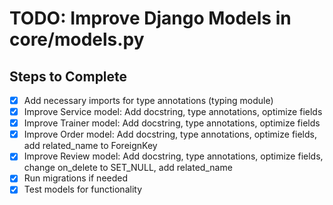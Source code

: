 # TODO: Improve Django Models in core/models.py

## Steps to Complete
- [x] Add necessary imports for type annotations (typing module)
- [x] Improve Service model: Add docstring, type annotations, optimize fields
- [x] Improve Trainer model: Add docstring, type annotations, optimize fields
- [x] Improve Order model: Add docstring, type annotations, optimize fields, add related_name to ForeignKey
- [x] Improve Review model: Add docstring, type annotations, optimize fields, change on_delete to SET_NULL, add related_name
- [x] Run migrations if needed
- [x] Test models for functionality

